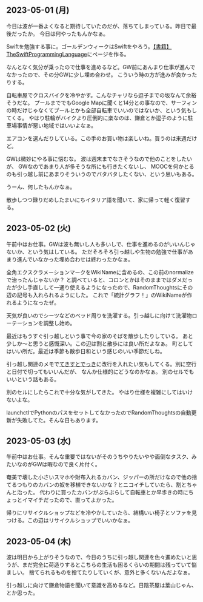 ## 2023-05-01 (月)

今日は波が一番よくなると期待していたのだが、落ちてしまっている。昨日で最後だったか。
今日は何やったもんかなぁ。

Swiftを勉強する事に。ゴールデンウィークはSwiftをやろう。[【書籍】TheSwiftProgrammingLanguage](%E3%80%90%E6%9B%B8%E7%B1%8D%E3%80%91TheSwiftProgrammingLanguage)にページを作る。

なんとなく気分が乗ったので仕事を進めるなど。GW前にあんまり仕事が進んでなかったので、その分GWに少し埋め合わせ。
こういう時の方が進みが良かったりする。

自転車屋でクロスバイクを冷やかす。こんなチャリなら逗子までの坂なんて余裕そうだな。
プールまででもGoogle Mapに聞くと14分との事なので、サーフィンの時だけじゃなくてプールとかも全部自転車でいいのではないか、という気もしてくる。
やはり駐輪がバイクより圧倒的に楽なのは、鎌倉とか逗子のように駐車場事情が悪い地域ではいいよなぁ。

エアコンを選んだりしている。この手のお買い物は楽しいね。買うのは来週だけど。

GWは微妙にやる事に悩むな。
波は週末までなさそうなので他のことをしたいが、
GWなのであまり人が多そうな所にも行きたくないし、
MOOCを何かとるのも引っ越し前にあまりそういうのでバタバタしたくない、という思いもある。

うーん、何したもんかなぁ。

散歩しつつ録りだめしたまいにちイタリア語を聞いて、家に帰って軽く復習する。

## 2023-05-02 (火)

午前中はお仕事。GWは波も無いし人も多いしで、仕事を進めるのがいいんじゃないか、という気はしている。
ただそろそろ引っ越しや生物の勉強で仕事があまり進んでいなかった埋め合わせは終わったかなぁ。

全角エクスクラメーションマークをWikiNameに含めるの、この前のnormalizeで治ったんじゃないか？
と調べていると、コロンとかはそのままではダメだったが少し手直しして一通り使えるようになったので、RandomThoughtsにその辺の記号も入れられるようにした。
これで「統計グラフ！」のWikiNameが作れるようになったぜ。

天気が良いのでシーツなどのベッド周りを洗濯する。引っ越しに向けて洗濯物ローテーションを調整し始め。

最近はもうすぐ引っ越しという事で今の家のそばを散歩したりしている。
あと少しか〜と思うと感慨深い。この辺は割と散歩には良い所だよなぁ。
町としてはいい所だ。最近は季節も散歩日和という感じのいい季節だしね。

引っ越し関連のメモで[てきすとでっき](%E3%81%A6%E3%81%8D%E3%81%99%E3%81%A8%E3%81%A7%E3%81%A3%E3%81%8D)に改行を入れたい気もしてくる。別に空行と日付で切ってもいいんだが、
なんか仕様的にどうなのかなぁ。
別のセルでもいいという話もある。

別のセルにしたらこれで十分な気がしてきた。
やはり仕様を複雑にしてはいけないよな。

launchctlでPythonのパスをセットしてなかったのでRandomThoughtsの自動更新が失敗してた。そんな日もあります。

## 2023-05-03 (水)

午前中はお仕事。そんな重要ではないがそのうちやりたいやや面倒なタスク、みたいなのがGWは暇なので良く片付く。

奄美で壊した小さいスマホや財布入れるカバン、ジッパーの所だけなので他の捨てるつもりのカバンの奴を移植できないかな？とニコイチしていたら、割とちゃんと治った。
代わりに買ったカバンがぶらぶらして自転車とか早歩きの時にちょっとイマイチだったので、直ってよかった。

帰りにリサイクルショップなどを冷やかしていたら、結構いい椅子とソファを見つける。この辺はリサイクルショップでいいかなぁ。

## 2023-05-04 (木)

波は明日から上がりそうなので、今日のうちに引っ越し関連を色々進めたいと思うが、まだ完全に荷造りするとこちらの生活も困るくらいの期間は残っていて悩ましい。
捨てられるものを捨てたりしていくが、意外と多くないんだよなぁ。

引っ越しに向けて鎌倉物語を聞いて意識を高めるなど。日陰茶屋は葉山じゃん、とか思った。